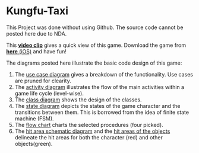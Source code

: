 # Kungfu-Taxi
This Project was done without using Github. The source code cannot be posted here due to NDA.

This [**video clip**](https://www.youtube.com/watch?v=leAqjmC4-qs) gives a quick view of this game. Download the game from [**here** (iOS)](https://itunes.apple.com/us/app/kungfutaxi/id522037051?mt=8) and have fun!

The diagrams posted here illustrate the basic code design of this game:

1. The [use case diagram](../master/Diagrams/Use%20Case%20Diagram.pdf) gives a breakdown of the functionality. Use cases are pruned for clearity.
2. The [activity diagram](../master/Diagrams/Activity%20Diagram.pdf) illustrates the flow of the main activities within a game life cycle (level-wise).
3. The [class diagram](../master/Diagrams/Class%20Diagram.pdf) shows the design of the classes.
4. The [state diagram](../master/Diagrams/State%20Diagram.pdf) depicts the states of the game character and the transitions between them. This is borrowed from the idea of finite state machine (FSM).
5. The [flow chart](../master/Diagrams/Flow%20Chart.pdf) charts the selected procedures (four picked). 
6. The [hit area schematic diagram](../master/Diagrams/Hit%20Area%20Schematic%20Diagram.pdf) and the [hit areas of the objects](../master/Diagrams/Hit%20Areas%20of%20the%20objects.pdf) delineate the hit areas for both the character (red) and other objects(green).
